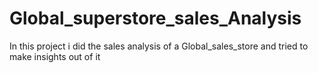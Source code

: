 # Global_superstore_sales_Analysis
In this project i did the sales analysis of a Global_sales_store and tried to make insights out of it
